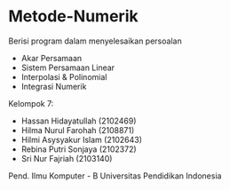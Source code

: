 # Metode-Numerik
Berisi program dalam menyelesaikan persoalan
- Akar Persamaan
- Sistem Persamaan Linear
- Interpolasi & Polinomial
- Integrasi Numerik



Kelompok 7:
- Hassan Hidayatullah (2102469)
- Hilma Nurul Farohah (2108871)
- Hilmi Asysyakur Islam (2102643)
- Rebina Putri Sonjaya (2102372)
- Sri Nur Fajriah (2103140)

Pend. Ilmu Komputer - B
Universitas Pendidikan Indonesia
